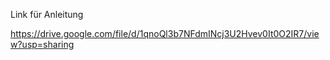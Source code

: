 Link für Anleitung

https://drive.google.com/file/d/1qnoQl3b7NFdmINcj3U2Hvev0It0O2IR7/view?usp=sharing
